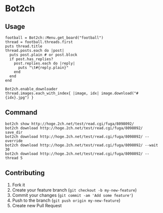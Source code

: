# Bot2ch

## Usage

    football = Bot2ch::Menu.get_board("football")
    thread = football.threads.first
    puts thread.title
    thread.posts.each do |post|
      puts post.plain # or post.block
      if post.has_replies?
        post.replies.each do |reply|
          puts "\t#{reply.plain}"
        end
      end
    end

    Bot2ch.enable_downloader
    thread.images.each_with_index{ |image, idx| image.download("#{idx}.jpg") }

## Command

    bot2ch show http://hoge.2ch.net/test/read.cgi/fuga/8098092/
    bot2ch download http://hoge.2ch.net/test/read.cgi/fuga/8098092/ save_dir
    bot2ch download http://hoge.2ch.net/test/read.cgi/fuga/8098092/ --override
    bot2ch download http://hoge.2ch.net/test/read.cgi/fuga/8098092/ --wait 30
    bot2ch download http://hoge.2ch.net/test/read.cgi/fuga/8098092/ --thread 5

## Contributing

1. Fork it
2. Create your feature branch (`git checkout -b my-new-feature`)
3. Commit your changes (`git commit -am 'Add some feature'`)
4. Push to the branch (`git push origin my-new-feature`)
5. Create new Pull Request

